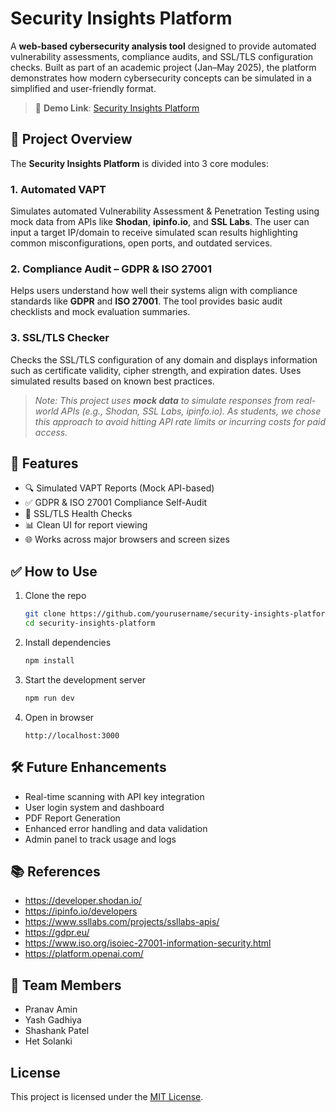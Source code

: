 # Security Insights Platform

A **web-based cybersecurity analysis tool** designed to provide automated vulnerability assessments, compliance audits, and SSL/TLS configuration checks. Built as part of an academic project (Jan–May 2025), the platform demonstrates how modern cybersecurity concepts can be simulated in a simplified and user-friendly format.

> 🚀 **Demo Link**: [Security Insights Platform](https://security-insights-platform.pages.dev/)

## 📌 Project Overview

The **Security Insights Platform** is divided into 3 core modules:

### 1. Automated VAPT
Simulates automated Vulnerability Assessment & Penetration Testing using mock data from APIs like **Shodan**, **ipinfo.io**, and **SSL Labs**. The user can input a target IP/domain to receive simulated scan results highlighting common misconfigurations, open ports, and outdated services.

### 2. Compliance Audit – GDPR & ISO 27001
Helps users understand how well their systems align with compliance standards like **GDPR** and **ISO 27001**. The tool provides basic audit checklists and mock evaluation summaries.

### 3. SSL/TLS Checker
Checks the SSL/TLS configuration of any domain and displays information such as certificate validity, cipher strength, and expiration dates. Uses simulated results based on known best practices.

> *Note: This project uses **mock data** to simulate responses from real-world APIs (e.g., Shodan, SSL Labs, ipinfo.io). As students, we chose this approach to avoid hitting API rate limits or incurring costs for paid access.*

## 🎯 Features

- 🔍 Simulated VAPT Reports (Mock API-based)
- ✅ GDPR & ISO 27001 Compliance Self-Audit
- 🔐 SSL/TLS Health Checks
- 📊 Clean UI for report viewing
- 🌐 Works across major browsers and screen sizes

## ✅ How to Use

1. Clone the repo  
   ```bash
   git clone https://github.com/yourusername/security-insights-platform.git
   cd security-insights-platform
   ```

2. Install dependencies  
   ```bash
   npm install
   ```

3. Start the development server  
   ```bash
   npm run dev
   ```

4. Open in browser  
   ```
   http://localhost:3000
   ```

## 🛠 Future Enhancements

- Real-time scanning with API key integration
- User login system and dashboard
- PDF Report Generation
- Enhanced error handling and data validation
- Admin panel to track usage and logs

## 📚 References

- https://developer.shodan.io/
- https://ipinfo.io/developers
- https://www.ssllabs.com/projects/ssllabs-apis/
- https://gdpr.eu/
- https://www.iso.org/isoiec-27001-information-security.html
- https://platform.openai.com/

## 👥 Team Members

- Pranav Amin
- Yash Gadhiya
- Shashank Patel
- Het Solanki  

## License

This project is licensed under the [MIT License](LICENSE).

